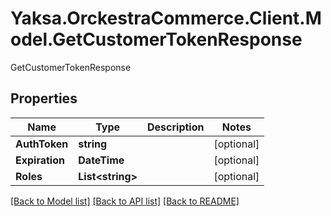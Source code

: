 # Yaksa.OrckestraCommerce.Client.Model.GetCustomerTokenResponse
GetCustomerTokenResponse

## Properties

Name | Type | Description | Notes
------------ | ------------- | ------------- | -------------
**AuthToken** | **string** |  | [optional] 
**Expiration** | **DateTime** |  | [optional] 
**Roles** | **List&lt;string&gt;** |  | [optional] 

[[Back to Model list]](../README.md#documentation-for-models) [[Back to API list]](../README.md#documentation-for-api-endpoints) [[Back to README]](../README.md)


